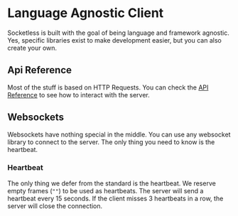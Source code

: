 # Language Agnostic Client

Socketless is built with the goal of being language and framework agnostic. Yes, specific libraries exist to make development easier, but you can also create your own.

## Api Reference

Most of the stuff is based on HTTP Requests. You can check the [API Reference](https://docs.socketless.ws/api) to see how to interact with the server.

## Websockets

Websockets have nothing special in the middle. You can use any websocket library to connect to the server. The only thing you need to know is the heartbeat.

### Heartbeat

The only thing we defer from the standard is the heartbeat. We reserve empty frames (`""`) to be used as heartbeats. The server will send a heartbeat every 15 seconds. If the client misses 3 heartbeats in a row, the server will close the connection.
